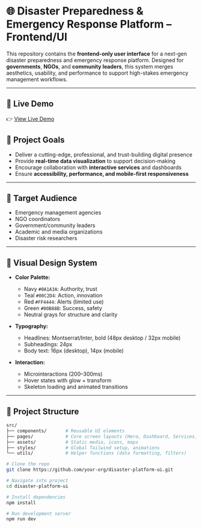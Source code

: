# 🌐 Disaster Preparedness & Emergency Response Platform – Frontend/UI

This repository contains the **frontend-only user interface** for a next-gen disaster preparedness and emergency response platform. Designed for **governments**, **NGOs**, and **community leaders**, this system merges aesthetics, usability, and performance to support high-stakes emergency management workflows.

---

## 🔗 Live Demo

👉 [View Live Demo](https://kenyasafedisaster.netlify.app/)

## 🚀 Project Goals

- Deliver a cutting-edge, professional, and trust-building digital presence
- Provide **real-time data visualization** to support decision-making
- Encourage collaboration with **interactive services** and dashboards
- Ensure **accessibility, performance, and mobile-first responsiveness**

---

## 👤 Target Audience

- Emergency management agencies
- NGO coordinators
- Government/community leaders
- Academic and media organizations
- Disaster risk researchers

---

## 🎨 Visual Design System

- **Color Palette:**
  - Navy `#0A1A3A`: Authority, trust
  - Teal `#00C2D4`: Action, innovation
  - Red `#FF4444`: Alerts (limited use)
  - Green `#00B88B`: Success, safety
  - Neutral grays for structure and clarity

- **Typography:**
  - Headlines: Montserrat/Inter, bold (48px desktop / 32px mobile)
  - Subheadings: 24px
  - Body text: 16px (desktop), 14px (mobile)

- **Interaction:**
  - Microinteractions (200–300ms)
  - Hover states with glow + transform
  - Skeleton loading and animated transitions

---

## 📁 Project Structure

```bash
src/
├── components/       # Reusable UI elements
├── pages/            # Core screen layouts (Hero, Dashboard, Services, etc.)
├── assets/           # Static media, icons, maps
├── styles/           # Global Tailwind setup, animations
└── utils/            # Helper functions (data formatting, filters)
```
```bash
# Clone the repo
git clone https://github.com/your-org/disaster-platform-ui.git

# Navigate into project
cd disaster-platform-ui

# Install dependencies
npm install

# Run development server
npm run dev

```
